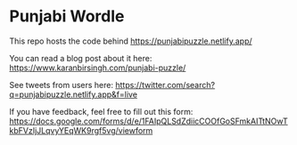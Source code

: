 # Punjabi Wordle

This repo hosts the code behind https://punjabipuzzle.netlify.app/

You can read a blog post about it here: https://www.karanbirsingh.com/punjabi-puzzle/

See tweets from users here: https://twitter.com/search?q=punjabipuzzle.netlify.app&f=live

If you have feedback, feel free to fill out this form: https://docs.google.com/forms/d/e/1FAIpQLSdZdiicCOOfGoSFmkAITtNOwTkbFVzIjJLqvyYEqWK9rgf5vg/viewform
